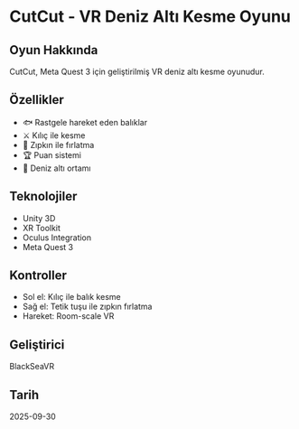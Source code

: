 # CutCut - VR Deniz Altı Kesme Oyunu

## Oyun Hakkında
CutCut, Meta Quest 3 için geliştirilmiş VR deniz altı kesme oyunudur.

## Özellikler
- 🐟 Rastgele hareket eden balıklar
- ⚔️ Kılıç ile kesme
- 🎯 Zıpkın ile fırlatma
- 🏆 Puan sistemi
- 🌊 Deniz altı ortamı

## Teknolojiler
- Unity 3D
- XR Toolkit
- Oculus Integration
- Meta Quest 3

## Kontroller
- Sol el: Kılıç ile balık kesme
- Sağ el: Tetik tuşu ile zıpkın fırlatma
- Hareket: Room-scale VR

## Geliştirici
BlackSeaVR

## Tarih
2025-09-30
